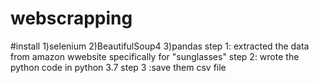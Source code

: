 # webscrapping
#install
1)selenium
2)BeautifulSoup4
3)pandas
step 1: extracted the data from amazon wwebsite specifically for "sunglasses"
step 2: wrote the python code in python 3.7
step 3 :save them csv file
